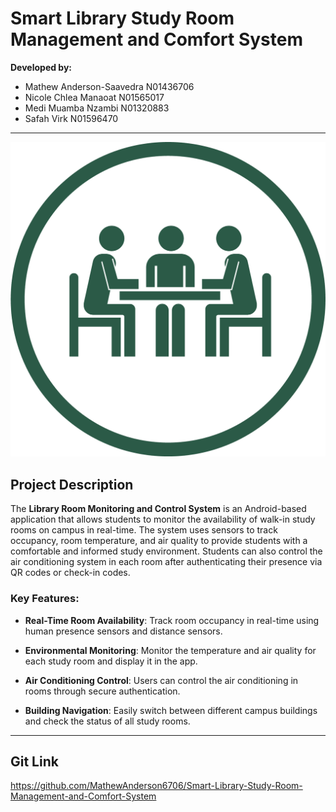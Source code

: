 # Smart Library Study Room Management and Comfort System

**Developed by:**
- Mathew Anderson-Saavedra N01436706
- Nicole Chlea Manaoat N01565017
- Medi Muamba Nzambi N01320883
- Safah Virk N01596470
---
![Library Room Monitoring!](icon2.PNG) 



## **Project Description**

The **Library Room Monitoring and Control System** is an Android-based application that allows students to monitor the availability of walk-in study rooms on campus in real-time. The system uses sensors to track occupancy, room temperature, and air quality to provide students with a comfortable and informed study environment. Students can also control the air conditioning system in each room after authenticating their presence via QR codes or check-in codes.



### **Key Features**:

- **Real-Time Room Availability**: Track room occupancy in real-time using human presence sensors and distance sensors.

- **Environmental Monitoring**: Monitor the temperature and air quality for each study room and display it in the app.

- **Air Conditioning Control**: Users can control the air conditioning in rooms through secure authentication.

- **Building Navigation**: Easily switch between different campus buildings and check the status of all study rooms.

---

## Git Link

https://github.com/MathewAnderson6706/Smart-Library-Study-Room-Management-and-Comfort-System